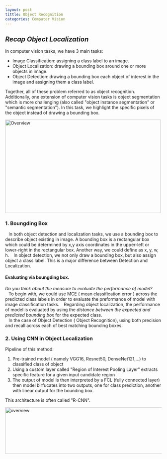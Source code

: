 ```yaml
---
layout: post
tittle: Object Recognition
categories: Computer Vision
---
```


## *Recap Object Localization*  
In computer vision tasks, we have 3 main tasks:  
*   Image Classification: assigning a class label to an image.  
*   Object Localization: drawing a bounding box around one or more objects in image.  
*   Object Detection: drawing a bounding box each object of interest in the image and assigning them a class label.  

Together, all of these problem referred to as object recognition.  
Additionally, one extension of computer vision tasks is object segmentation which is more challenging (also called "object instance segmentation" or "semantic segmentation"). In this task, we highlight the specific pixels of the object instead of drawing a bounding box.  

<img src="https://3qeqpr26caki16dnhd19sv6by6v-wpengine.netdna-ssl.com/wp-content/uploads/2019/05/Object-Recognition.png" alt="Overview" title="Overview of computer vision tasks" width="500" height="300" />  

### **1. Boungding Box**  
&ensp; In both object detection and localization tasks, we use a bounding box to describe object existing in image. A bounding box is a rectangular box which could be determined by x,y axis coordinates in the upper-left or lower-right in the rectangular box. Another way, we could define as x, y, w, h.
&ensp; In object detection, we not only draw a bounding box, but also assign object a class label. This is a major difference between Detection and Localization.  

#### **Evaluating via boungding box.**  

*Do you think about the measure to evaluate the performance of model?*  
&ensp; To begin with, we could use MCE ( mean classification error ) across the predicted class labels in order to evaluate the preformance of model with image classification tasks. 
&ensp; Regarding object localization, the performance of model is evaluated by using the *distance between the expected and predicted bounding box* for the expected class.  
&ensp; In the case of Object Detection ( Object Recognition), using both precision and recall across each of best matching bounding boxes.

### **2. Using CNN in Object Localization**
Pipeline of this method:  
1. Pre-trained model ( namely VGG16, Resnet50, DenseNet121,...) to classified class of object
2. Using a custom layer called "Region of Interest Pooling Layer" extracts specific feature for a given input candidate region
3. The output of model is then interpreted by a FCL (fully connected layer) then model birfucates into two outputs, one for class prediction, another with linear output for the bounding box. 

This architecture is often called "R-CNN".

<img src="https://3qeqpr26caki16dnhd19sv6by6v-wpengine.netdna-ssl.com/wp-content/uploads/2019/03/Summary-of-the-Fast-R-CNN-Model-Architecture.png" alt="overview" title = "Summarized(taken from paper Fast-RCNN" width="850" height="150" />  

